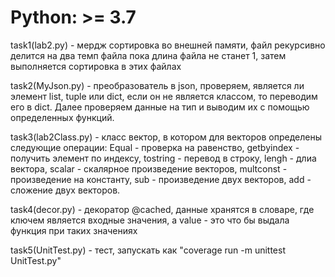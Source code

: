# Python: >= 3.7
task1(lab2.py) - мердж сортировка во внешней памяти, файл рекурсивно делится на два темп файла пока длина файла не станет 1, затем выполняется сортировка в этих файлах

task2(MyJson.py) - преобразователь в json, проверяем, является ли элемент list, tuple или dict, если он не является классом, то переводим его в dict. Далее проверяем данные на тип и выводим их с помощью определенных функций. 

task3(lab2Class.py) - класс вектор, в котором для векторов определены следующие операции: Equal - проверка на равенство, getbyindex - получить элемент по индексу,  tostring  - перевод в строку,  lengh - длиа вектора, scalar - скалярное произведение векторов, multconst - произведение на константу, sub - произведение двух векторов, add - сложение двух векторов. 

task4(decor.py) - декоратор @cached, данные хранятся в словаре, где ключем является входные значения, а value - это что бы выдала функция при таких значениях


task5(UnitTest.py) - тест, запускать как "coverage run -m unittest UnitTest.py"
